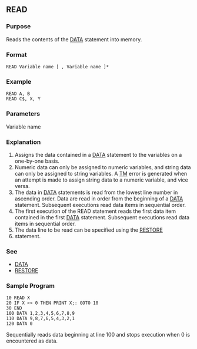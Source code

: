 ## READ

### Purpose

Reads the contents of the [DATA](DATA) statement into memory.

### Format

```basic
READ Variable name [ , Variable name ]*
```

### Example

```basic
READ A, B
READ C$, X, Y
```

### Parameters

Variable name

### Explanation
1. Assigns the data contained in a [DATA](DATA) statement to the variables
on a one-by-one basis.
2. Numeric data can only be assigned to numeric variables, and string data
can only be assigned to string variables. A [TM](../part-12-2-error-messages#tm-error) error is generated when an
attempt is made to assign string data to a numeric variable, and vice versa.
3. The data in [DATA](DATA) statements is read from the lowest line
number in ascending order. Data are read in order from the beginning of a 
[DATA](DATA) statement. Subsequent executions read data items in 
sequential order. 
4. The first execution of the READ statement reads the first data item contained
in the first [DATA](DATA) statement. Subsequent executions read data items
in sequential order.
5. The data line to be read can be specified using the [RESTORE](RESTORE) 
6. statement.

### See
- [DATA](DATA)
- [RESTORE](RESTORE)

### Sample Program

```basic
10 READ X
20 IF X <> 0 THEN PRINT X;: GOTO 10
30 END
100 DATA 1,2,3,4,5,6,7,8,9
110 DATA 9,8,7,6,5,4,3,2,1
120 DATA 0
```

Sequentially reads data beginning at line 100 and stops execution when 0 
is encountered as data.
